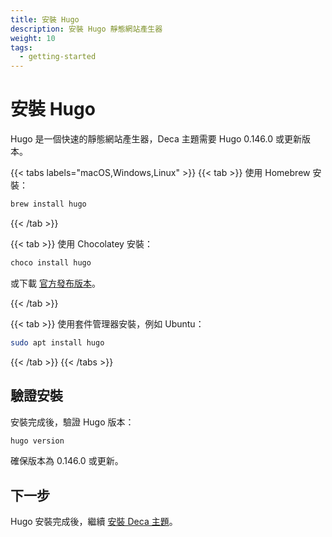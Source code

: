 ```yaml
---
title: 安裝 Hugo
description: 安裝 Hugo 靜態網站產生器
weight: 10
tags:
  - getting-started
---
```


# 安裝 Hugo

Hugo 是一個快速的靜態網站產生器，Deca 主題需要 Hugo 0.146.0 或更新版本。

{{< tabs labels="macOS,Windows,Linux" >}}
{{< tab >}}
使用 Homebrew 安裝：

```bash
brew install hugo
```

{{< /tab >}}

{{< tab >}}
使用 Chocolatey 安裝：

```bash
choco install hugo
```

或下載 [官方發布版本](https://github.com/gohugoio/hugo/releases)。

{{< /tab >}}

{{< tab >}}
使用套件管理器安裝，例如 Ubuntu：

```bash
sudo apt install hugo
```

{{< /tab >}}
{{< /tabs >}}

## 驗證安裝

安裝完成後，驗證 Hugo 版本：

```bash
hugo version
```

確保版本為 0.146.0 或更新。

## 下一步

Hugo 安裝完成後，繼續 [安裝 Deca 主題](../install-deca)。